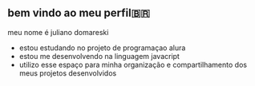 ## bem vindo ao meu perfil🇧🇷

meu nome é juliano domareski

- estou estudando no projeto de programaçao alura  
- estou me desenvolvendo na linguagem javacript
- utilizo esse espaço para minha organização e compartilhamento dos meus projetos desenvolvidos

